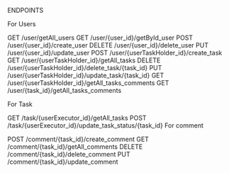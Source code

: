 ENDPOINTS
 
 For Users
   
   GET /user/getAll_users
   GET /user/{user_id}/getById_user
   POST /user/{user_id}/create_user
   DELETE /user/{user_id}/delete_user
   PUT /user/{user_id}/update_user
   POST /user/{userTaskHolder_id}/create_task
   GET /user/{userTaskHolder_id}/getAll_tasks
   DELETE /user/{userTaskHolder_id}/delete_task/{task_id}
   PUT /user/{userTaskHolder_id}/update_task/{task_id}
   GET /user/{userTaskHolder_id}/getAll_tasks_comments
   GET /user/{task_id}/getAll_tasks_comments
  
 For Task
 
   GET /task/{userExecutor_id}/getAll_tasks
   POST /task/{userExecutor_id}/update_task_status/{task_id}
 For comment
    
   POST /comment/{task_id}/create_comment
   GET /comment/{task_id}/getAll_comments
   DELETE /comment/{task_id}/delete_comment
   PUT /comment/{task_id}/update_comment
    
  